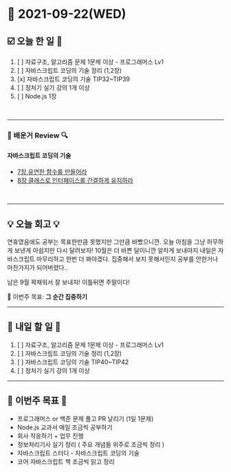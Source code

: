 # 📆 2021-09-22(WED)
## ☑️ 오늘 한 일 📑
1. [ ] 자료구조, 알고리즘 문제 1문제 이상 - 프로그래머스 Lv1
2. [ ] 자바스크립트 코딩의 기술 정리 (1,2장)
3. [x] 자바스크립트 코딩의 기술 TIP32~TIP39
4. [ ] 정처기 실기 강의 1개 이상 
5. [ ] Node.js 1장 
<br>

***

### 📌️ 배운거 Review 🔍️
#### 자바스크립트 코딩의 기술 
- [7장 유연한 함수를 만들어라](https://github.com/Kyuwon53/library_books_record/tree/main/Technology_In_Javascript_coding/Chapter07_Functions)
- [8장 클래스로 인터페이스를 간결하게 유지하라](https://github.com/Kyuwon53/library_books_record/tree/main/Technology_In_Javascript_coding/Chapter08_Classes)
<br>

***

## 💡 오늘 회고  💡

연휴였음에도 공부는 목표한만큼 못했지만 그만큼 바빴으니깐. 오늘 아침을 그냥 허무하게 보낸게 아쉽지만 다시 달려보자! 10월은 더 바쁜 달이니깐 알차게 보내야지 
내일은 자바스크립트 마무리하고 한번 더 봐야겠다. 집중해서 보지 못해서인지 공부를 안한거나 마찬가지가 되어버렸다..

남은 9월 꽉채워서 잘 보내쟈! 이틀뒤면 주말이다! 

 🎯 이번주 목표: **그 순간 집중하기** 

***

## 🎯 내일 할 일 🎯
1. [ ] 자료구조, 알고리즘 문제 1문제 이상 - 프로그래머스 Lv1
2. [ ] 자바스크립트 코딩의 기술 정리 (1,2장)
3. [ ] 자바스크립트 코딩의 기술 TIP40~TIP42
4. [ ] 정처기 실기 강의 1개 이상


***

## 🏁 이번주 목표 🏁
- 프로그래머스 or 백준 문제 풀고 PR 날리기 (1일 1문제)
- Node.js 교과서 매일 조금씩 공부하기
- 회사 적응하기 + 업무 진행
- 정보처리기사 실기 정리 ( 주요 개념들 위주로 조금씩 정리 )
- 자바스크립트 스터디 - 자바스크립트 코딩의 기술
- 코어 자바스크립트 책 조금씩 읽고 정리

